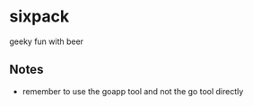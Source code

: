 sixpack
=======

geeky fun with beer


Notes
-----
* remember to use the goapp tool and not the go tool directly